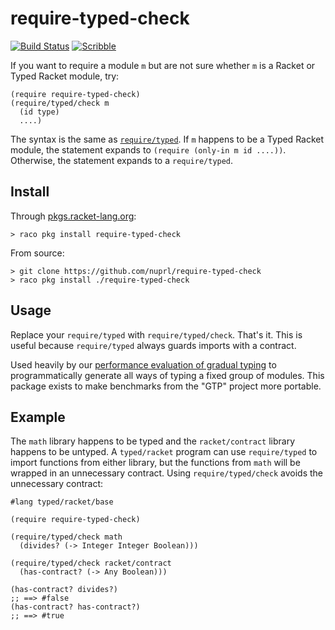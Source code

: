 require-typed-check
===
[![Build Status](https://travis-ci.org/bennn/require-typed-check.svg)](https://travis-ci.org/bennn/require-typed-check)
[![Scribble](https://img.shields.io/badge/Docs-Scribble-blue.svg)](http://docs.racket-lang.org/require-typed-check/index.html)

If you want to require a module `m` but are not sure whether `m` is a Racket or
 Typed Racket module, try:

```
(require require-typed-check)
(require/typed/check m
  (id type)
  ....)
```

The syntax is the same as [`require/typed`](https://docs.racket-lang.org/ts-reference/special-forms.html#%28form._%28%28lib._typed-racket%2Fbase-env%2Fprims..rkt%29._require%2Ftyped%29%29).
If `m` happens to be a Typed Racket module, the statement expands to `(require (only-in m id ....))`.
Otherwise, the statement expands to a `require/typed`.


Install
---

Through [pkgs.racket-lang.org](http://pkgs.racket-lang.org/):

```
> raco pkg install require-typed-check
```

From source:

```
> git clone https://github.com/nuprl/require-typed-check
> raco pkg install ./require-typed-check
```


Usage
---

Replace your `require/typed` with `require/typed/check`. That's it.
This is useful because `require/typed` always guards imports with a contract.

Used heavily by our [performance evaluation of gradual typing](https://github.com/nuprl/gradual-typing-performance)
 to programmatically generate all ways of typing a fixed group of modules.
This package exists to make benchmarks from the "GTP" project more portable.


Example
---

The `math` library happens to be typed and the `racket/contract` library
 happens to be untyped.
A `typed/racket` program can use `require/typed` to import functions from either
 library, but the functions from `math` will be wrapped in an unnecessary contract.
Using `require/typed/check` avoids the unnecessary contract:

```
#lang typed/racket/base

(require require-typed-check)

(require/typed/check math
  (divides? (-> Integer Integer Boolean)))

(require/typed/check racket/contract
  (has-contract? (-> Any Boolean)))

(has-contract? divides?)
;; ==> #false
(has-contract? has-contract?)
;; ==> #true
```
